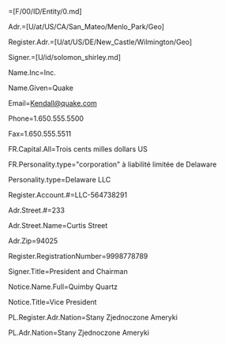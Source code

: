 =[F/00/ID/Entity/0.md]

Adr.=[U/at/US/CA/San_Mateo/Menlo_Park/Geo]

Register.Adr.=[U/at/US/DE/New_Castle/Wilmington/Geo]

Signer.=[U/id/solomon_shirley.md]

Name.Inc=Inc.

Name.Given=Quake

Email=Kendall@quake.com

Phone=1.650.555.5500

Fax=1.650.555.5511

FR.Capital.All=Trois cents milles dollars US

FR.Personality.type="corporation" à liabilité limitée de Delaware

Personality.type=Delaware LLC

Register.Account.#=LLC-564738291

Adr.Street.#=233

Adr.Street.Name=Curtis Street

Adr.Zip=94025

Register.RegistrationNumber=9998778789

Signer.Title=President and Chairman

Notice.Name.Full=Quimby Quartz

Notice.Title=Vice President

PL.Register.Adr.Nation=Stany Zjednoczone Ameryki

PL.Adr.Nation=Stany Zjednoczone Ameryki

